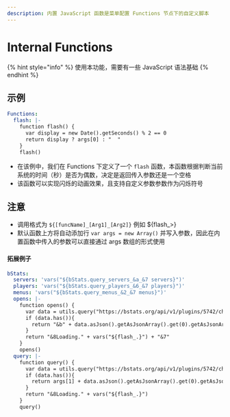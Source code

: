 ```yaml
---
description: 内置 JavaScript 函数是菜单配置 Functions 节点下的自定义脚本
---
```


# Internal Functions

{% hint style="info" %}
使用本功能，需要有一些 JavaScript 语法基础
{% endhint %}

## 示例

```yaml
Functions:
  flash: |-
    function flash() {
      var display = new Date().getSeconds() % 2 == 0
      return display ? args[0] : "  "
    }
    flash()
```

* 在该例中，我们在 Functions 下定义了一个 `flash` 函数，本函数根据判断当前系统的时间（秒）是否为偶数，决定是返回传入参数还是一个空格
* 该函数可以实现闪烁的动画效果，且支持自定义参数参数作为闪烁符号

## 注意

* 调用格式为 `${[funcName]_[Arg1]_[Arg2]}` 例如 ${flash\_&gt;}
* 默认函数上方将自动添加行 `var args = new Array()` 并写入参数，因此在内置函数中传入的参数可以直接通过 args 数组的形式使用



#### 拓展例子

```yaml
bStats:
  servers: 'vars("${bStats.query_servers_&a_&7 servers}")'
  players: 'vars("${bStats.query_players_&6_&7 players}")'
  menus: 'vars("${bStats.query_menus_&2_&7 menus}")'
  opens: |-
    function opens() {
      var data = utils.query("https://bstats.org/api/v1/plugins/5742/charts/menu_open_counts/data?maxElements=1")
      if (data.has()){
        return "&b" + data.asJson().getAsJsonArray().get(0).getAsJsonArray().get(1) + "&7"
      }
      return "&8Loading." + vars("${flash_.}") + "&7"
    }
    opens()
  query: |-
    function query() {
      var data = utils.query("https://bstats.org/api/v1/plugins/5742/charts/" + args[0] + "/data?maxElements=1")
      if (data.has()){
        return args[1] + data.asJson().getAsJsonArray().get(0).getAsJsonArray().get(1) + args[2]
      }
      return "&8Loading." + vars("${flash_.}")
    }
    query()
```

